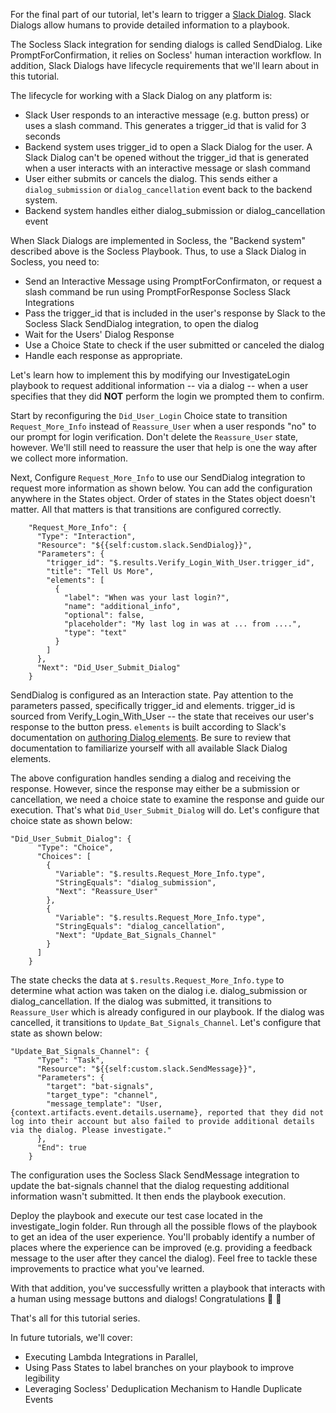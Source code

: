 For the final part of our tutorial, let's learn to trigger a [Slack Dialog](https://api.slack.com/dialogs). Slack Dialogs allow humans to provide detailed information to a playbook.

The Socless Slack integration for sending dialogs is called SendDialog. Like PromptForConfirmation, it relies on Socless' human interaction workflow. In addition, Slack Dialogs have lifecycle requirements that we'll learn about in this tutorial.


The lifecycle for working with a Slack Dialog on any platform is:

* Slack User responds to an interactive message (e.g. button press) or uses a slash command. This generates a trigger_id that is valid for 3 seconds
* Backend system uses trigger_id to open a Slack Dialog for the user. A Slack Dialog can't be opened without the trigger_id that is generated when a user interacts with an interactive message or slash command
* User either submits or cancels the dialog. This sends either a `dialog_submission` or `dialog_cancellation` event back to the backend system.
* Backend system handles either dialog_submission or dialog_cancellation event

When Slack Dialogs are implemented in Socless, the "Backend system" described above is the Socless Playbook. Thus, to use a Slack Dialog in Socless, you need to:

* Send an Interactive Message using PromptForConfirmaton, or request a slash command be run using PromptForResponse Socless Slack Integrations
* Pass the trigger_id that is included in the user's response by Slack to the Socless Slack SendDialog integration, to open the dialog
* Wait for the Users' Dialog Response
* Use a Choice State to check if the user submitted or canceled the dialog
* Handle each response as appropriate.


Let's learn how to implement this by modifying our InvestigateLogin playbook to request additional information -- via a dialog -- when a user specifies that they did **NOT** perform the login we prompted them to confirm.

Start by reconfiguring the `Did_User_Login` Choice state to transition `Request_More_Info` instead of `Reassure_User` when a user responds "no" to our prompt for login verification. Don't delete the `Reassure_User` state, however. We'll still need to reassure the user that help is one the way after we collect more information.

Next, Configure `Request_More_Info` to use our SendDialog integration to request more information as shown below. You can add the configuration anywhere in the States object. Order of states in the States object doesn't matter. All that matters is that transitions are configured correctly.

```
    "Request_More_Info": {
      "Type": "Interaction",
      "Resource": "${{self:custom.slack.SendDialog}}",
      "Parameters": {
        "trigger_id": "$.results.Verify_Login_With_User.trigger_id",
        "title": "Tell Us More",
        "elements": [
          {
            "label": "When was your last login?",
            "name": "additional_info",
            "optional": false,
            "placeholder": "My last log in was at ... from ....",
            "type": "text"
          }
        ]
      },
      "Next": "Did_User_Submit_Dialog"
    }
```

SendDialog is configured as an Interaction state. Pay attention to the parameters passed, specifically trigger_id and elements. trigger_id is sourced from Verify_Login_With_User -- the state that receives our user's response to the button press. `elements` is built according to Slack's documentation on [authoring Dialog elements](https://api.slack.com/dialogs#elements). Be sure to review that documentation to familiarize yourself with all available Slack Dialog elements.

The above configuration handles sending a dialog and receiving the response. However, since the response may either be a submission or cancellation, we need a choice state to examine the response and guide our execution. That's what `Did_User_Submit_Dialog` will do. Let's configure that choice state as shown below:

```
"Did_User_Submit_Dialog": {
      "Type": "Choice",
      "Choices": [
        {
          "Variable": "$.results.Request_More_Info.type",
          "StringEquals": "dialog_submission",
          "Next": "Reassure_User"
        },
        {
          "Variable": "$.results.Request_More_Info.type",
          "StringEquals": "dialog_cancellation",
          "Next": "Update_Bat_Signals_Channel"
        }
      ]
    }
```
The state checks the data at `$.results.Request_More_Info.type` to determine what action was taken on the dialog i.e. dialog_submission or dialog_cancellation. If the dialog was submitted, it transitions to `Reassure_User` which is already configured in our playbook. If the dialog was cancelled, it transitions to `Update_Bat_Signals_Channel`. Let's configure that state as shown below:

```
"Update_Bat_Signals_Channel": {
      "Type": "Task",
      "Resource": "${{self:custom.slack.SendMessage}}",
      "Parameters": {
        "target": "bat-signals",
        "target_type": "channel",
        "message_template": "User, {context.artifacts.event.details.username}, reported that they did not log into their account but also failed to provide additional details via the dialog. Please investigate."
      },
      "End": true
    }
```
The configuration uses the Socless Slack SendMessage integration to update the bat-signals channel that the dialog requesting additional information wasn't submitted. It then ends the playbook execution.


Deploy the playbook and execute our test case located in the investigate_login folder. Run through all the possible flows of the playbook to get an idea of the user experience. You'll probably identify a number of places where the experience can be improved (e.g. providing a feedback message to the user after they cancel the dialog). Feel free to tackle these improvements to practice what you've learned.


With that addition, you've successfully written a playbook that interacts with a human using message buttons and dialogs! Congratulations 🍾 🍾

That's all for this tutorial series.

In future tutorials, we'll cover:

* Executing Lambda Integrations in Parallel,
* Using Pass States to label branches on your playbook to improve legibility
* Leveraging Socless' Deduplication Mechanism to Handle Duplicate Events
